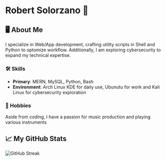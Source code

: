 # Robert Solorzano 👾

## 🖥️ About Me
I specialize in Web/App development, crafting utility scripts in Shell and Python to optomize workflow. Additionally, I am exploring cybersecurity to expand my technical expertise.

### 🛠️ Skills
- **Primary**: MERN, MySQL, Python, Bash
- **Environment**: Arch Linux KDE for daily use, Ubunutu for work and Kali Linux for cybersecurity exploration

### 🎸 Hobbies
Aside from coding, I have a passion for music production and playing various instruments

## 📈 My GitHub Stats

![GitHub Streak](https://streak-stats.demolab.com?user=robertsolorzano&theme=blood-dark)
